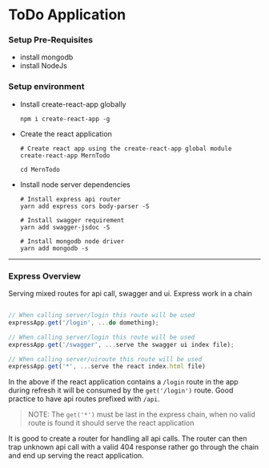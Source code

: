 # ToDo Application

### Setup Pre-Requisites
- install mongodb
- install NodeJs

### Setup environment
- Install create-react-app globally
  ```shell
  npm i create-react-app -g
  ```
- Create the react application
  ```shell
  # Create react app using the create-react-app global module
  create-react-app MernTodo

  cd MernTodo
  ```
- Install node server dependencies
  ```shell
  # Install express api router
  yarn add express cors body-parser -S

  # Install swagger requirement
  yarn add swagger-jsdoc -S

  # Install mongodb node driver
  yarn add mongodb -s
  ```

---

### Express Overview

Serving mixed routes for api call, swagger and ui. Express work in a chain

```js

// When calling server/login this route will be used
expressApp.get('/login', ...do domething);

// When calling server/login this route will be used
expressApp.get('/swagger', ...serve the swagger ui index file);

// When calling server/uiroute this route will be used
expressApp.get('*', ...serve the react index.html file)
```

In the above if the react application contains a `/login` route in the app during refresh it will be consumed by the `get('/login')` route. Good practice to have api routes prefixed with `/api`.

> NOTE: The `get('*')` must be last in the express chain, when no valid route is found it should serve the react application

It is good to create a router for handling all api calls. The router can then trap unknown api call with a valid 404 response rather go through the chain and end up serving the react application.
